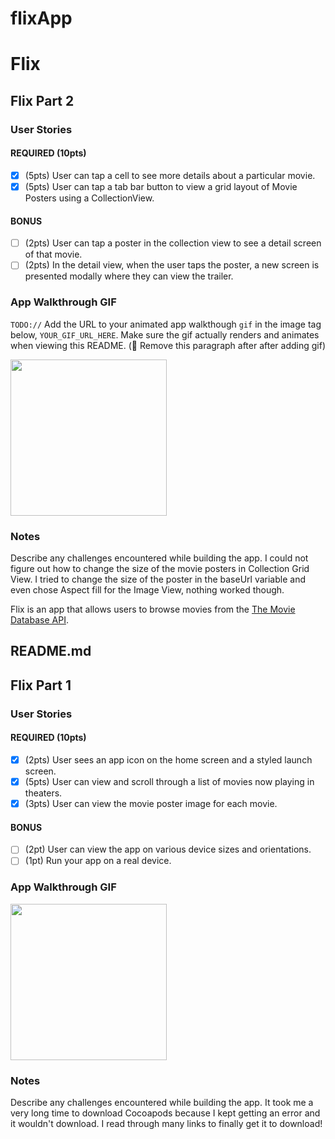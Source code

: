 # flixApp
# Flix

## Flix Part 2

### User Stories

#### REQUIRED (10pts)
- [x] (5pts) User can tap a cell to see more details about a particular movie.
- [x] (5pts) User can tap a tab bar button to view a grid layout of Movie Posters using a CollectionView.

#### BONUS
- [ ] (2pts) User can tap a poster in the collection view to see a detail screen of that movie.
- [ ] (2pts) In the detail view, when the user taps the poster, a new screen is presented modally where they can view the trailer.

### App Walkthrough GIF
`TODO://` Add the URL to your animated app walkthough `gif` in the image tag below, `YOUR_GIF_URL_HERE`. Make sure the gif actually renders and animates when viewing this README. (🚫 Remove this paragraph after after adding gif)

<img src='http://g.recordit.co/WtLnp9mJN0.gif' width=250><br>

### Notes
Describe any challenges encountered while building the app.
I could not figure out how to change the size of the movie posters in Collection Grid View. I tried to change the size of the poster in the baseUrl variable and even chose Aspect fill for the Image View, nothing worked though. 

Flix is an app that allows users to browse movies from the [The Movie Database API](http://docs.themoviedb.apiary.io/#).

README.md
---

## Flix Part 1

### User Stories

#### REQUIRED (10pts)
- [x] (2pts) User sees an app icon on the home screen and a styled launch screen.
- [x] (5pts) User can view and scroll through a list of movies now playing in theaters.
- [x] (3pts) User can view the movie poster image for each movie.

#### BONUS
- [ ] (2pt) User can view the app on various device sizes and orientations.
- [ ] (1pt) Run your app on a real device.

### App Walkthrough GIF

<img src='http://g.recordit.co/6h4xDU2mjs.gif' width=250><br>

### Notes
Describe any challenges encountered while building the app.
It took me a very long time to download Cocoapods because I kept getting an error and it wouldn't download. I read through many links to finally get it to download!
